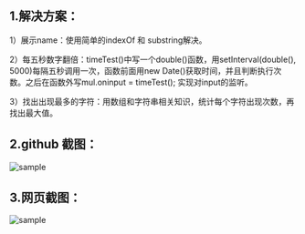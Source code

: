 
1.解决方案：
--------
1）展示name：使用简单的indexOf 和 substring解决。

2）每五秒数字翻倍：timeTest()中写一个double()函数，用setInterval(double(), 5000)每隔五秒调用一次，函数前面用new Date()获取时间，并且判断执行次数。之后在函数外写mul.oninput = timeTest(); 实现对input的监听。

3）找出出现最多的字符：用数组和字符串相关知识，统计每个字符出现次数，再找出最大值。

2.github 截图：
---------
![sample](https://github.com/wangklhs/SOFT130002_lab/lab5/pictures/github.png)

3.网页截图：
---------
![sample](https://github.com/wangklhs/SOFT130002_lab/lab5/pictures/webpage.png)
